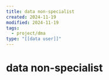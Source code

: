 ```yaml
---
title: data non-specialist
created: 2024-11-19
modified: 2024-11-19
tags:
  - project/dma
type: "[[data user]]"
---
```

# data non-specialist
